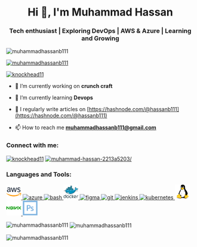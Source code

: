 <h1 align="center">Hi 👋, I'm Muhammad Hassan</h1>
<h3 align="center">Tech enthusiast | Exploring DevOps | AWS & Azure | Learning and Growing</h3>

<p align="left"> <img src="https://komarev.com/ghpvc/?username=muhammadhassanb111&label=Profile%20views&color=0e75b6&style=flat" alt="muhammadhassanb111" /> </p>

<p align="left"> <a href="https://github.com/ryo-ma/github-profile-trophy"><img src="https://github-profile-trophy.vercel.app/?username=muhammadhassanb111" alt="muhammadhassanb111" /></a> </p>

<p align="left"> <a href="https://twitter.com/knockhead11" target="blank"><img src="https://img.shields.io/twitter/follow/knockhead11?logo=twitter&style=for-the-badge" alt="knockhead11" /></a> </p>

- 🔭 I’m currently working on **crunch craft**

- 🌱 I’m currently learning **Devops**

- 📝 I regularly write articles on [https://hashnode.com/@hassanb111](https://hashnode.com/@hassanb111)

- 📫 How to reach me **muhammadhassanb111@gmail.com**

<h3 align="left">Connect with me:</h3>
<p align="left">
<a href="https://twitter.com/knockhead11" target="blank"><img align="center" src="https://raw.githubusercontent.com/rahuldkjain/github-profile-readme-generator/master/src/images/icons/Social/twitter.svg" alt="knockhead11" height="30" width="40" /></a>
<a href="https://linkedin.com/in/muhammad-hassan-2213a5203/" target="blank"><img align="center" src="https://raw.githubusercontent.com/rahuldkjain/github-profile-readme-generator/master/src/images/icons/Social/linked-in-alt.svg" alt="muhammad-hassan-2213a5203/" height="30" width="40" /></a>
</p>

<h3 align="left">Languages and Tools:</h3>
<p align="left"> <a href="https://aws.amazon.com" target="_blank" rel="noreferrer"> <img src="https://raw.githubusercontent.com/devicons/devicon/master/icons/amazonwebservices/amazonwebservices-original-wordmark.svg" alt="aws" width="40" height="40"/> </a> <a href="https://azure.microsoft.com/en-in/" target="_blank" rel="noreferrer"> <img src="https://www.vectorlogo.zone/logos/microsoft_azure/microsoft_azure-icon.svg" alt="azure" width="40" height="40"/> </a> <a href="https://www.gnu.org/software/bash/" target="_blank" rel="noreferrer"> <img src="https://www.vectorlogo.zone/logos/gnu_bash/gnu_bash-icon.svg" alt="bash" width="40" height="40"/> </a> <a href="https://www.docker.com/" target="_blank" rel="noreferrer"> <img src="https://raw.githubusercontent.com/devicons/devicon/master/icons/docker/docker-original-wordmark.svg" alt="docker" width="40" height="40"/> </a> <a href="https://www.figma.com/" target="_blank" rel="noreferrer"> <img src="https://www.vectorlogo.zone/logos/figma/figma-icon.svg" alt="figma" width="40" height="40"/> </a> <a href="https://git-scm.com/" target="_blank" rel="noreferrer"> <img src="https://www.vectorlogo.zone/logos/git-scm/git-scm-icon.svg" alt="git" width="40" height="40"/> </a> <a href="https://www.jenkins.io" target="_blank" rel="noreferrer"> <img src="https://www.vectorlogo.zone/logos/jenkins/jenkins-icon.svg" alt="jenkins" width="40" height="40"/> </a> <a href="https://kubernetes.io" target="_blank" rel="noreferrer"> <img src="https://www.vectorlogo.zone/logos/kubernetes/kubernetes-icon.svg" alt="kubernetes" width="40" height="40"/> </a> <a href="https://www.linux.org/" target="_blank" rel="noreferrer"> <img src="https://raw.githubusercontent.com/devicons/devicon/master/icons/linux/linux-original.svg" alt="linux" width="40" height="40"/> </a> <a href="https://www.nginx.com" target="_blank" rel="noreferrer"> <img src="https://raw.githubusercontent.com/devicons/devicon/master/icons/nginx/nginx-original.svg" alt="nginx" width="40" height="40"/> </a> <a href="https://www.photoshop.com/en" target="_blank" rel="noreferrer"> <img src="https://raw.githubusercontent.com/devicons/devicon/master/icons/photoshop/photoshop-line.svg" alt="photoshop" width="40" height="40"/> </a> </p>

<p><img align="left" src="https://github-readme-stats.vercel.app/api/top-langs?username=muhammadhassanb111&show_icons=true&locale=en&layout=compact" alt="muhammadhassanb111" /></p>

<p>&nbsp;<img align="center" src="https://github-readme-stats.vercel.app/api?username=muhammadhassanb111&show_icons=true&locale=en" alt="muhammadhassanb111" /></p>

<p><img align="center" src="https://github-readme-streak-stats.herokuapp.com/?user=muhammadhassanb111&" alt="muhammadhassanb111" /></p>
